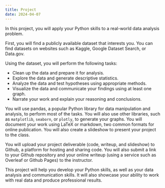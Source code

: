 ```yaml
---
title: Project
date: 2024-04-07
---
```


In this project, you will apply your Python skills to a real-world data analysis problem.

First, you will find a publicly available dataset that interests you. You can find datasets on websites such as Kaggle, Google Dataset Search, or Data.gov.

Using the dataset, you will perform the following tasks:
- Clean up the data and prepare it for analysis.
- Explore the data and generate descriptive statistics.
- Analyze the data and test hypotheses using appropriate methods.
- Visualize the data and communicate your findings using at least one graph.
- Narrate your work and explain your reasoning and conclusions.

You will use pandas, a popular Python library for data manipulation and analysis, to perform most of the tasks. You will also use other libraries, such as `matplotlib`, `seaborn`, or `plotly`, to generate your graphs. You will document your work using LaTeX or markdown, two common formats for online publication. You will also create a slideshow to present your project to the class.

You will upload your project deliverable (code, writeup, and slideshow) to Github, a platform for hosting and sharing code. You will also submit a link to your Github repository and your online writeup (using a service such as Overleaf or Github Pages) to the instructor.

This project will help you develop your Python skills, as well as your data analysis and communication skills. It will also showcase your ability to work with real data and produce professional results.
